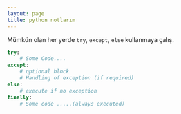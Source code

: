 ```yaml
---
layout: page
title: python notlarım
---
```

Mümkün olan her yerde `try`, `except`, `else` kullanmaya çalış.
```python
try:
    # Some Code.... 
except:
    # optional block
    # Handling of exception (if required)
else:
    # execute if no exception
finally:
    # Some code .....(always executed)
```

